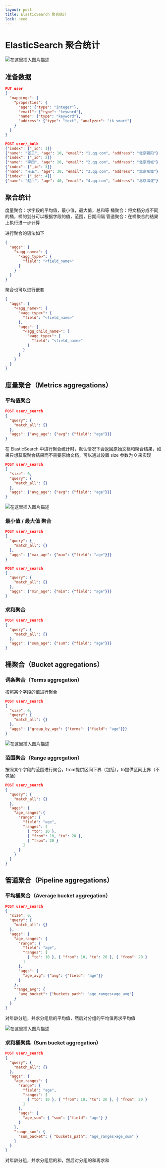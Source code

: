 ```yaml
---
layout: post
title: ElasticSearch 聚合统计
lock: need
---
```


# ElasticSearch 聚合统计

![在这里插入图片描述](https://img-blog.csdnimg.cn/20210707140945668.jpg?)
## 准备数据

```json
PUT user
{
  "mappings": {
    "properties": {
      "age": {"type": "integer"},
      "email": {"type": "keyword"},
      "name": {"type": "keyword"},
      "address": {"type": "text", "analyzer": "ik_smart"}
    }
  }
}
```

```json
POST user/_bulk
{"index": {"_id": 1}}
{"name": "张三", "age": 10, "email": "1.qq.com", "address": "北京朝阳"}
{"index": {"_id": 2}}
{"name": "李四", "age": 20, "email": "2.qq.com", "address": "北京西城"}
{"index": {"_id": 3}}
{"name": "王五", "age": 30, "email": "3.qq.com", "address": "北京东城"}
{"index": {"_id": 4}}
{"name": "赵六", "age": 40, "email": "4.qq.com", "address": "北京海淀"}
```

## 聚合统计
度量聚合：求字段的平均值，最小值，最大值，总和等
桶聚合：将文档分成不同的桶，桶的划分可以根据字段的值，范围，日期间隔
管道聚合：在桶聚合的结果上执行进一步计算

进行聚合的语法如下

```json
{
  "aggs": {
    "<agg_name>": {
      "<agg_type>": {
        "field": "<field_name>"
      }
    }
  }
}
```
聚合也可以进行嵌套

```json
{
  "aggs": {
    "<agg_name>": {
      "<agg_type>": {
        "field": "<field_name>"
      },
      "aggs": {
        "<agg_child_name>": {
          "<agg_type>": {
            "field": "<field_name>"
          }
        }
      }
    }
  }
}
```

## 度量聚合（Metrics aggregations）
### 平均值聚合

```json
POST user/_search
{
  "query": {
    "match_all": {}
  },
  "aggs": {"avg_age": {"avg": {"field": "age"}}}
}
```
在 ElasticSearch 中进行聚合统计时，默认情况下会返回原始文档和聚合结果，如果只想获取聚合结果而不需要原始文档，可以通过设置 size 参数为 0 来实现

```json
POST user/_search
{
  "size": 0,
  "query": {
    "match_all": {}
  },
  "aggs": {"avg_age": {"avg": {"field": "age"}}}
}
```
![在这里插入图片描述](https://img-blog.csdnimg.cn/direct/ebeb7797986e4a198e6d74c7a9788333.png)
### 最小值 / 最大值 聚合

```json
POST user/_search
{
  "query": {
    "match_all": {}
  },
  "aggs": {"max_age": {"max": {"field": "age"}}}
}
```

```json
POST user/_search
{
  "query": {
    "match_all": {}
  },
  "aggs": {"min_age": {"min": {"field": "age"}}}
}
```
### 求和聚合

```json
POST user/_search
{
  "query": {
    "match_all": {}
  },
  "aggs": {"sum_age": {"sum": {"field": "age"}}}
}
```

## 桶聚合（Bucket aggregations）
### 词条聚合（Terms aggregation）

按照某个字段的值进行聚合

```json
POST user/_search
{
  "size": 0,
  "query": {
    "match_all": {}
  },
  "aggs": {"group_by_age": {"terms": {"field": "age"}}}
}
```

![在这里插入图片描述](https://img-blog.csdnimg.cn/direct/7d73c930cb5842838d02c9ebe70b1fac.png)
### 范围聚合（Range aggregation）

按照某个字段的范围进行聚合，from提供区间下界（包括），to提供区间上界（不包括）

```json
POST user/_search
{
  "query": {
    "match_all": {}
  },
  "aggs": {
    "age_ranges":{
      "range": {
        "field": "age",
        "ranges": [
          { "to": 10 },
          { "from": 10, "to": 20 },
          { "from": 20 }
        ]
      }
    }
  }
}
```
## 管道聚合（Pipeline aggregations）
### 平均桶聚合（Average bucket aggregation）

```json
POST user/_search
{
  "size": 0,
  "query": {
    "match_all": {}
  },
  "aggs": {
    "age_ranges": {
      "range": {
        "field": "age",
        "ranges": [
          { "to": 10 }, { "from": 10, "to": 20 }, { "from": 20 }
        ]
      },
      "aggs": {
        "age_avg": {"avg": {"field": "age"}}
      }
    },
    "range_avg": {
      "avg_bucket": {"buckets_path": "age_ranges>age_avg"}
    }
  }
}
```
对年龄分组，并求分组后的平均值，然后对分组的平均值再求平均值

![在这里插入图片描述](https://img-blog.csdnimg.cn/direct/42aed62af14649738bb5fa2434de5d38.png)
### 求和桶聚集（Sum bucket aggregation）

```json
POST user/_search
{
  "query": {
    "match_all": {}
  },
  "aggs": {
    "age_ranges": {
      "range": {
        "field": "age",
        "ranges": [
          { "to": 10 }, { "from": 10, "to": 20 }, { "from": 20 }
        ]
      },
      "aggs": {
        "age_sum": { "sum": {"field": "age"} }
      }
    },
    "range_sum": {
      "sum_bucket": { "buckets_path": "age_ranges>age_sum" }
    }
  }
}
```
对年龄分组，并求分组后的和，然后对分组的和再求和
